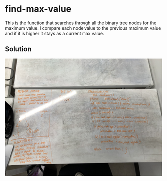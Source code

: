 # find-max-value
This is the function that searches through all the binary tree nodes for the maximum value. I compare each node value to the previous maximum value and if it is higher it stays as a current max value.
 

## Solution
![find-max-value](assets/find-max-value.JPG)
